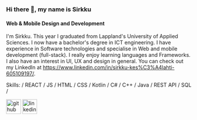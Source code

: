 ### Hi there 👋, my name is Sirkku 
#### Web & Mobile Design and Development

I'm Sirkku. This year I graduated from Lappland's University of Applied Sciences. I now have a bachelor's degree in ICT engineering. I have experience in Software technologies and specialise in Web and mobile development (full-stack). I really enjoy learning languages and Frameworks. I also have an interest in UI, UX and design in general. You can check out my LinkedIn at https://www.linkedin.com/in/sirkku-kes%C3%A4lahti-605109197/.

Skills: / REACT / JS / HTML / CSS / Kotlin / C# / C++ / Java / REST API / SQL / 

[<img src='https://cdn.jsdelivr.net/npm/simple-icons@3.0.1/icons/github.svg' alt='github' height='40'>](https://github.com/Sikesala93)  [<img src='https://cdn.jsdelivr.net/npm/simple-icons@3.0.1/icons/linkedin.svg' alt='linkedin' height='40'>](https://www.linkedin.com/in/Sirkku-kesälahti/)  








